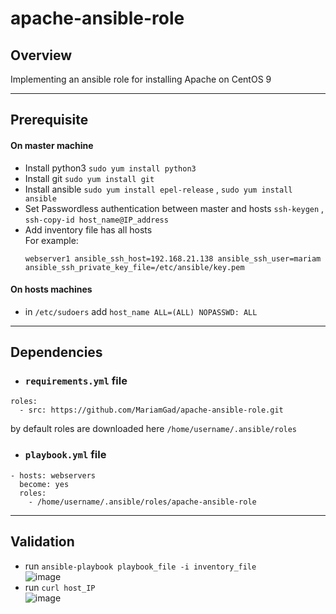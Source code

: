 # apache-ansible-role
## Overview
Implementing an ansible role for installing Apache on CentOS 9

---
## Prerequisite
#### On master machine
* Install python3 `sudo yum install python3`
* Install git `sudo yum install git`
* Install ansible `sudo yum install epel-release` , `sudo yum install ansible`
* Set Passwordless authentication between master and hosts `ssh-keygen` , `ssh-copy-id host_name@IP_address`
* Add inventory file has all hosts\
For example:
  ```
  webserver1 ansible_ssh_host=192.168.21.138 ansible_ssh_user=mariam ansible_ssh_private_key_file=/etc/ansible/key.pem
  ```

#### On hosts machines
* in `/etc/sudoers` add `host_name ALL=(ALL) NOPASSWD: ALL`
---
## Dependencies
* ###  `requirements.yml` file 
```
roles:
  - src: https://github.com/MariamGad/apache-ansible-role.git
```
by default roles are downloaded here `/home/username/.ansible/roles`
* ###  `playbook.yml` file
```
- hosts: webservers
  become: yes
  roles:
    - /home/username/.ansible/roles/apache-ansible-role
```
---

## Validation
* run `ansible-playbook playbook_file -i inventory_file`\
![image](https://user-images.githubusercontent.com/47721226/224179444-d2dd395a-e0a2-487f-aa04-480eb6ff2013.png)
* run `curl host_IP`\
![image](https://user-images.githubusercontent.com/47721226/224179776-81dc3512-92d9-4d55-b3f0-84aeef02598d.png)



